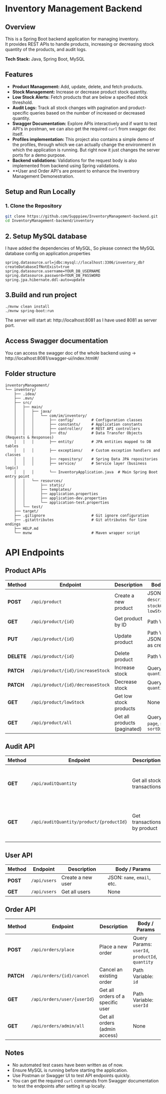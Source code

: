 # Inventory Management Backend

## Overview
This is a Spring Boot backend application for managing inventory.  
It provides REST APIs to handle products, increasing or decreasing stock quantity of the products, and audit logs.

**Tech Stack:** Java, Spring Boot, MySQL

## Features
- **Product Management:** Add, update, delete, and fetch products.
- **Stock Management:** Increase or decrease product stock quantity.
- **Low Stock Alerts:** Fetch products that are below a specified stock threshold.
- **Audit Logs:** Track all stock changes with pagination and product-specific queries based on the number of increased or decreased quantity.
- **Swagger Documentation:** Explore APIs interactively and if want to test API's in postman, we can also get the required `curl` from swagger doc itself.
- **Profiles implementation:** This project also contains a simple demo of the profiles, through which we can actually change the environment in which the application is running. But right now it just changes the server ports for a demo purpose.
- **Backend validations:** Validations for the request body is also implemented from backend using Spring validations.
- **User and Order API's are present to enhance the Inventrory Management Demonestration.

## Setup and Run Locally

### 1. Clone the Repository
```bash
git clone https://github.com/Supppiee/InventoryManagement-backend.git
cd InventoryManagement-backend/inventory
```

## 2. Setup MySQL database
I have added the dependencies of MySQL, So please connect the MySQL database config on application.properties
```
spring.datasource.url=jdbc:mysql://localhost:3306/inventory_db?createDatabaseIfNotExist=true
spring.datasource.username=YOUR_DB_USERNAME
spring.datasource.password=YOUR_DB_PASSWORD
spring.jpa.hibernate.ddl-auto=update
```
## 3.Build and run project
```
./mvnw clean install
./mvnw spring-boot:run
```
The server will start at: http://localhost:8081 as I have used 8081 as server port.

## Access Swagger documentation
You can access the swagger doc of the whole backend using ->
http://localhost:8081/swagger-ui/index.html#/

## Folder structure
```
inventoryManagement/
└── inventory/
    ├── .idea/                         
    ├── .mvn/                          
    ├── src/
    │   ├── main/
    │   │   ├── java/
    │   │   │   └── com/im/inventory/
    │   │   │       ├── config/        # Configuration classes 
    │   │   │       ├── constants/     # Application constants
    │   │   │       ├── controller/    # REST API controllers
    │   │   │       ├── dto/           # Data Transfer Objects (Requests & Responses)
    │   │   │       ├── entity/        # JPA entities mapped to DB tables
    │   │   │       ├── exceptions/    # Custom exception handlers and classes
    │   │   │       ├── repository/    # Spring Data JPA repositories
    │   │   │       ├── service/       # Service layer (business logic)
    │   │   │       └── InventoryApplication.java  # Main Spring Boot entry point
    │   │   └── resources/
    │   │       ├── static/            
    │   │       ├── templates/         
    │   │       ├── application.properties
    │   │       ├── application-dev.properties
    │   │       └── application-test.properties
    │   └── test/                     
    ├── target/                        
    ├── .gitignore                     # Git ignore configuration
    ├── .gitattributes                 # Git attributes for line endings
    ├── HELP.md                        
    └── mvnw                           # Maven wrapper script

```


# API Endpoints
## Product APIs
| Method     | Endpoint                          | Description                  | Body / Params                                                     |
| ---------- | --------------------------------- | ---------------------------- | ----------------------------------------------------------------- |
| **POST**   | `/api/product`                    | Create a new product         | JSON: `name`, `description`, `stockQuantity`, `lowStockThreshold` |
| **GET**    | `/api/product/{id}`               | Get product by ID            | Path Variable: `id`                                               |
| **PUT**    | `/api/product/{id}`               | Update product               | Path Variable: `id`, JSON body same as create                     |
| **DELETE** | `/api/product/{id}`               | Delete product               | Path Variable: `id`                                               |
| **PATCH**  | `/api/product/{id}/increaseStock` | Increase stock               | Query Param: `quantity`                                           |
| **PATCH**  | `/api/product/{id}/decreaseStock` | Decrease stock               | Query Param: `quantity`                                           |
| **GET**    | `/api/product/lowStock`           | Get low stock products       | None                                                              |
| **GET**    | `/api/product/all`                | Get all products (paginated) | Query Params: `page`, `size`, `sortBy`, `sortDir`                 |


## Audit API
| Method  | Endpoint                                 | Description                 | Params                                                   |
| ------- | ---------------------------------------- | --------------------------- | -------------------------------------------------------- |
| **GET** | `/api/auditQuantity`                     | Get all stock transactions  | Query Params: `page`, `size`, `sortBy`, `sortDir`        |
| **GET** | `/api/auditQuantity/product/{productId}` | Get transactions by product | Path Variable: `productId`, Query Params: `page`, `size` |


## User API
| Method   | Endpoint     | Description       | Body / Params               |
| -------- | ------------ | ----------------- | --------------------------- |
| **POST** | `/api/users` | Create a new user | JSON: `name`, `email`, etc. |
| **GET**  | `/api/users` | Get all users     | None                        |

## Order API 
| Method    | Endpoint                    | Description                       | Body / Params                                   |
| --------- | --------------------------- | --------------------------------- | ----------------------------------------------- |
| **POST**  | `/api/orders/place`         | Place a new order                 | Query Params: `userId`, `productId`, `quantity` |
| **PATCH** | `/api/orders/{id}/cancel`   | Cancel an existing order          | Path Variable: `id`                             |
| **GET**   | `/api/orders/user/{userId}` | Get all orders of a specific user | Path Variable: `userId`                         |
| **GET**   | `/api/orders/admin/all`     | Get all orders (admin access)     | None                                            |



## Notes
- No automated test cases have been written as of now.
- Ensure MySQL is running before starting the application.
- Use Postman or Swagger UI to test API endpoints quickly.
- You can get the required `curl` commands from Swagger documentation to test the endpoints after setting it up locally.
